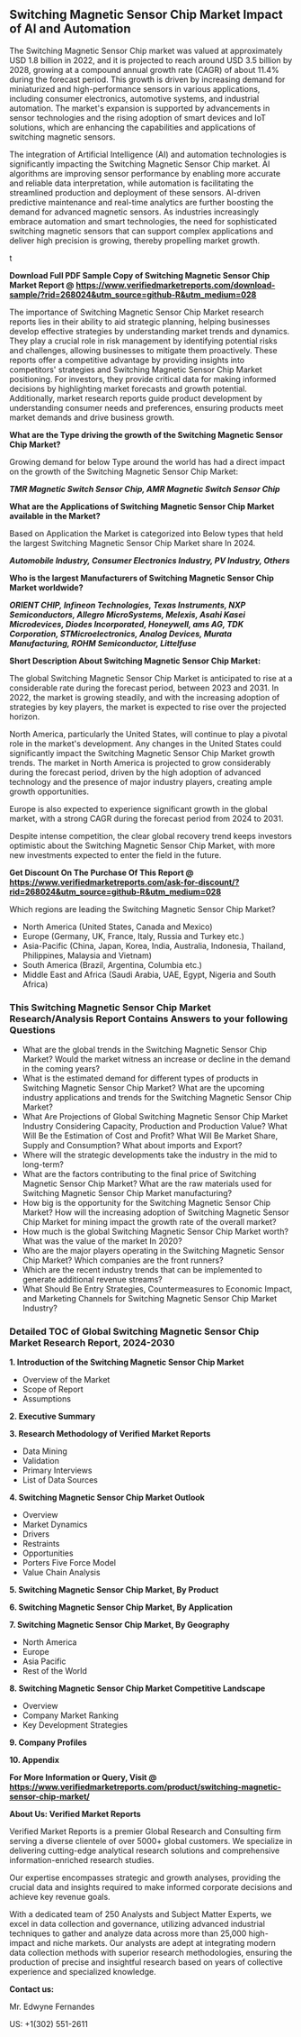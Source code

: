 <h2>Switching Magnetic Sensor Chip Market Impact of AI and Automation</h2><p>The Switching Magnetic Sensor Chip market was valued at approximately USD 1.8 billion in 2022, and it is projected to reach around USD 3.5 billion by 2028, growing at a compound annual growth rate (CAGR) of about 11.4% during the forecast period. This growth is driven by increasing demand for miniaturized and high-performance sensors in various applications, including consumer electronics, automotive systems, and industrial automation. The market's expansion is supported by advancements in sensor technologies and the rising adoption of smart devices and IoT solutions, which are enhancing the capabilities and applications of switching magnetic sensors.</p><p>The integration of Artificial Intelligence (AI) and automation technologies is significantly impacting the Switching Magnetic Sensor Chip market. AI algorithms are improving sensor performance by enabling more accurate and reliable data interpretation, while automation is facilitating the streamlined production and deployment of these sensors. AI-driven predictive maintenance and real-time analytics are further boosting the demand for advanced magnetic sensors. As industries increasingly embrace automation and smart technologies, the need for sophisticated switching magnetic sensors that can support complex applications and deliver high precision is growing, thereby propelling market growth.</p>t</p><p id="" class=""><strong>Download Full PDF Sample Copy of Switching Magnetic Sensor Chip Market Report @ <a href="https://www.verifiedmarketreports.com/download-sample/?rid=268024&utm_source=github-R&utm_medium=028" target="_blank">https://www.verifiedmarketreports.com/download-sample/?rid=268024&utm_source=github-R&utm_medium=028</a></strong></p><p>The importance of&nbsp;Switching Magnetic Sensor Chip Market research reports lies in their ability to aid strategic planning, helping businesses develop effective strategies by understanding market trends and dynamics. They play a crucial role in risk management by identifying potential risks and challenges, allowing businesses to mitigate them proactively. These reports offer a competitive advantage by providing insights into competitors' strategies and Switching Magnetic Sensor Chip Market positioning. For investors, they provide critical data for making informed decisions by highlighting market forecasts and growth potential. Additionally, market research reports guide product development by understanding consumer needs and preferences, ensuring products meet market demands and drive business growth.</p><p><strong>What are the&nbsp;Type driving the growth of the Switching Magnetic Sensor Chip Market?</strong></p><p id="" class="">Growing demand for below Type around the world has had a direct impact on the growth of the Switching Magnetic Sensor Chip Market:</p><em><strong>TMR Magnetic Switch Sensor Chip, AMR Magnetic Switch Sensor Chip</strong></em></p><strong>What are the&nbsp;Applications&nbsp;of Switching Magnetic Sensor Chip Market available in the Market?</strong></p><p id="" class="">Based on Application the Market is categorized into Below types that held the largest Switching Magnetic Sensor Chip Market share In 2024.</p><em><strong>Automobile Industry, Consumer Electronics Industry, PV Industry, Others</strong></em></p><strong>Who is the largest Manufacturers of Switching Magnetic Sensor Chip Market worldwide?</strong></p><p><em><strong>ORIENT CHIP, Infineon Technologies, Texas Instruments, NXP Semiconductors, Allegro MicroSystems, Melexis, Asahi Kasei Microdevices, Diodes Incorporated, Honeywell, ams AG, TDK Corporation, STMicroelectronics, Analog Devices, Murata Manufacturing, ROHM Semiconductor, Littelfuse</strong></em></p><p id="" class=""><strong>Short Description About Switching Magnetic Sensor Chip Market:</strong></p><p>The global Switching Magnetic Sensor Chip Market is anticipated to rise at a considerable rate during the forecast period, between 2023 and 2031. In 2022, the market is growing steadily, and with the increasing adoption of strategies by key players, the market is expected to rise over the projected horizon.</p><p>North America, particularly the United States, will continue to play a pivotal role in the market's development. Any changes in the United States could significantly impact the Switching Magnetic Sensor Chip Market growth trends. The market in North America is projected to grow considerably during the forecast period, driven by the high adoption of advanced technology and the presence of major industry players, creating ample growth opportunities.</p><p>Europe is also expected to experience significant growth in the global market, with a strong CAGR during the forecast period from 2024 to 2031.</p><p>Despite intense competition, the clear global recovery trend keeps investors optimistic about the Switching Magnetic Sensor Chip Market, with more new investments expected to enter the field in the future.</p><p id="" class=""><strong>Get Discount On The Purchase Of This Report @ <a href="https://www.verifiedmarketreports.com/ask-for-discount/?rid=268024&utm_source=github-R&utm_medium=028" target="_blank">https://www.verifiedmarketreports.com/ask-for-discount/?rid=268024&utm_source=github-R&utm_medium=028</a></strong></p>Which regions are leading the Switching Magnetic Sensor Chip Market?</p><ul><li>North America (United States, Canada and Mexico)</li><li>Europe (Germany, UK, France, Italy, Russia and Turkey etc.)</li><li>Asia-Pacific (China, Japan, Korea, India, Australia, Indonesia, Thailand, Philippines, Malaysia and Vietnam)</li><li>South America (Brazil, Argentina, Columbia etc.)</li><li>Middle East and Africa (Saudi Arabia, UAE, Egypt, Nigeria and South Africa)</li></ul><h3 id="" class="">This Switching Magnetic Sensor Chip Market Research/Analysis Report Contains Answers to your following Questions</h3><ul><li>What are the global trends in the Switching Magnetic Sensor Chip Market? Would the market witness an increase or decline in the demand in the coming years?</li><li>What is the estimated demand for different types of products in Switching Magnetic Sensor Chip Market? What are the upcoming industry applications and trends for the Switching Magnetic Sensor Chip Market?</li><li>What Are Projections of Global Switching Magnetic Sensor Chip Market Industry Considering Capacity, Production and Production Value? What Will Be the Estimation of Cost and Profit? What Will Be Market Share, Supply and Consumption? What about imports and Export?</li><li>Where will the strategic developments take the industry in the mid to long-term?</li><li>What are the factors contributing to the final price of Switching Magnetic Sensor Chip Market? What are the raw materials used for Switching Magnetic Sensor Chip Market manufacturing?</li><li>How big is the opportunity for the Switching Magnetic Sensor Chip Market? How will the increasing adoption of Switching Magnetic Sensor Chip Market for mining impact the growth rate of the overall market?</li><li>How much is the global Switching Magnetic Sensor Chip Market worth? What was the value of the market In 2020?</li><li>Who are the major players operating in the Switching Magnetic Sensor Chip Market? Which companies are the front runners?</li><li>Which are the recent industry trends that can be implemented to generate additional revenue streams?</li><li>What Should Be Entry Strategies, Countermeasures to Economic Impact, and Marketing Channels for Switching Magnetic Sensor Chip Market Industry?</li></ul><h3 id="" class="">Detailed TOC of Global Switching Magnetic Sensor Chip Market Research Report, 2024-2030</h3><p id="" class=""><strong>1. Introduction of the Switching Magnetic Sensor Chip Market</strong></p><ul><li>Overview of the Market</li><li>Scope of Report</li><li>Assumptions</li></ul><p id="" class=""><strong>2. Executive Summary</strong></p><p id="" class=""><strong>3. Research Methodology of Verified Market Reports</strong></p><ul><li>Data Mining</li><li>Validation</li><li>Primary Interviews</li><li>List of Data Sources</li></ul><p id="" class=""><strong>4. Switching Magnetic Sensor Chip Market Outlook</strong></p><ul><li>Overview</li><li>Market Dynamics</li><li>Drivers</li><li>Restraints</li><li>Opportunities</li><li>Porters Five Force Model</li><li>Value Chain Analysis</li></ul><p id="" class=""><strong>5. Switching Magnetic Sensor Chip Market, By Product</strong></p><p id="" class=""><strong>6. Switching Magnetic Sensor Chip Market, By Application</strong></p><p id="" class=""><strong>7. Switching Magnetic Sensor Chip Market, By Geography</strong></p><ul><li>North America</li><li>Europe</li><li>Asia Pacific</li><li>Rest of the World</li></ul><p id="" class=""><strong>8. Switching Magnetic Sensor Chip Market Competitive Landscape</strong></p><ul><li>Overview</li><li>Company Market Ranking</li><li>Key Development Strategies</li></ul><p id="" class=""><strong>9. Company Profiles</strong></p><p id="" class=""><strong>10. Appendix</strong></p><p id="" class=""><strong>For More Information or Query, Visit @ <a href="https://www.verifiedmarketreports.com/product/switching-magnetic-sensor-chip-market/" target="_blank">https://www.verifiedmarketreports.com/product/switching-magnetic-sensor-chip-market/</a></strong></p><p id="" class=""><strong>About Us: Verified Market Reports</strong></p><p id="" class="">Verified Market Reports is a premier Global Research and Consulting firm serving a diverse clientele of over 5000+ global customers. We specialize in delivering cutting-edge analytical research solutions and comprehensive information-enriched research studies.</p><p id="" class="">Our expertise encompasses strategic and growth analyses, providing the crucial data and insights required to make informed corporate decisions and achieve key revenue goals.</p><p id="" class="">With a dedicated team of 250 Analysts and Subject Matter Experts, we excel in data collection and governance, utilizing advanced industrial techniques to gather and analyze data across more than 25,000 high-impact and niche markets. Our analysts are adept at integrating modern data collection methods with superior research methodologies, ensuring the production of precise and insightful research based on years of collective experience and specialized knowledge.</p><p id="" class=""><strong>Contact us:</strong></p><p id="" class="">Mr. Edwyne Fernandes</p><p id="" class="">US: +1(302) 551-2611</p>